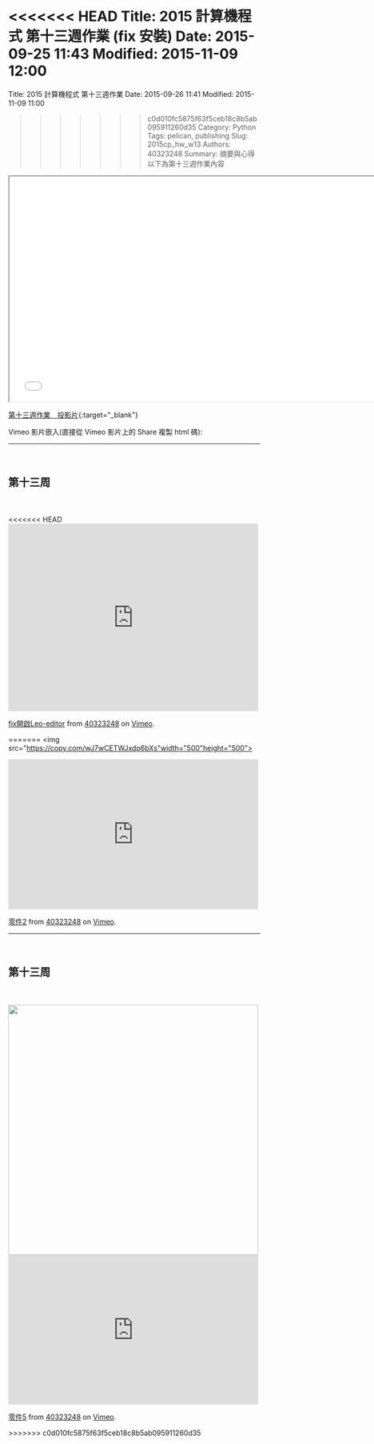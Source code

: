 <<<<<<< HEAD
Title: 2015 計算機程式 第十三週作業 (fix 安裝)
Date: 2015-09-25 11:43
Modified: 2015-11-09 12:00
=======
Title: 2015 計算機程式 第十三週作業
Date: 2015-09-26 11:41
Modified: 2015-11-09 11:00
>>>>>>> c0d010fc5875f63f5ceb18c8b5ab095911260d35
Category: Python
Tags: pelican, publishing
Slug: 2015cp_hw_w13
Authors: 40323248
Summary: 摘要與心得
以下為第十三週作業內容

<iframe src="40323248_cp_w13.html" width="750" height="450"></iframe>

[第十三週作業　投影片](40323248_cp_w13.html){:target="_blank"}

Vimeo 影片嵌入(直接從 Vimeo 影片上的 Share 複製 html 碼):

<hr/>
<br>
<h2>第十三周</h2>
<br>
<br>
<<<<<<< HEAD
<iframe src="https://player.vimeo.com/video/151780062" width="500" height="375" frameborder="0" webkitallowfullscreen mozallowfullscreen allowfullscreen></iframe>
<p><a href="https://vimeo.com/151780062">fix開啟Leo-editor</a> from <a href="https://vimeo.com/user44975888">40323248</a> on <a href="https://vimeo.com">Vimeo</a>.</p>

=======
<img
src="https://copy.com/wJ7wCETWJxdp6bXs"width="500"height="500">
<br>
<iframe src="https://player.vimeo.com/video/149565545" width="500" height="300" frameborder="0" webkitallowfullscreen mozallowfullscreen allowfullscreen></iframe> <p><a href="https://vimeo.com/149565545">零件2</a> from <a href="https://vimeo.com/user44975888">40323248</a> on <a href="https://vimeo.com">Vimeo</a>.</p>






<hr/>
<br>
<h2>第十三周</h2>
<br>
<br>
<img
src="https://copy.com/89u1XxTwAfPYCXhX"width="500"height="500">
<br>

<iframe src="https://player.vimeo.com/video/149565544" width="500" height="299" frameborder="0" webkitallowfullscreen mozallowfullscreen allowfullscreen></iframe> <p><a href="https://vimeo.com/149565544">零件5</a> from <a href="https://vimeo.com/user44975888">40323248</a> on <a href="https://vimeo.com">Vimeo</a>.</p>
>>>>>>> c0d010fc5875f63f5ceb18c8b5ab095911260d35


